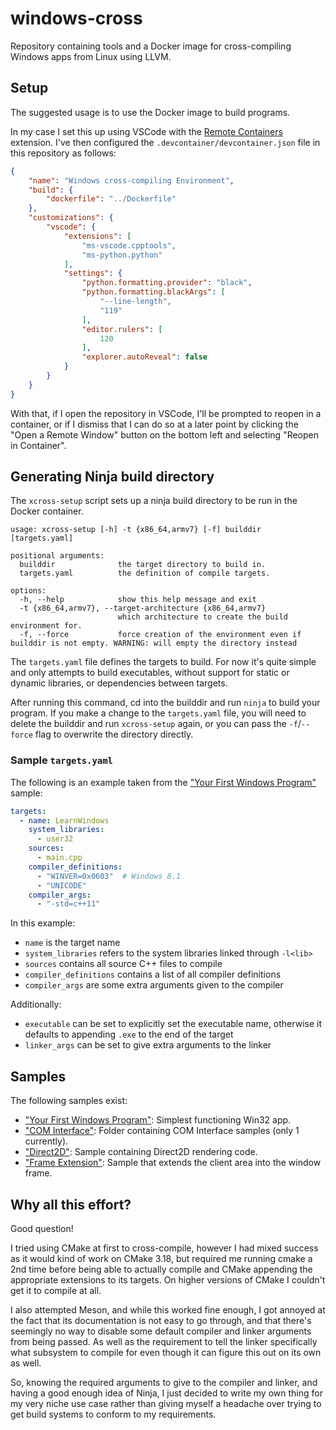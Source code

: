 # windows-cross

Repository containing tools and a Docker image for cross-compiling Windows apps from Linux using LLVM.

## Setup

The suggested usage is to use the Docker image to build programs.

In my case I set this up using VSCode with the [Remote Containers](https://marketplace.visualstudio.com/items?itemName=ms-vscode-remote.remote-containers) extension.
I've then configured the `.devcontainer/devcontainer.json` file in this repository as follows:
```json
{
    "name": "Windows cross-compiling Environment",
    "build": {
        "dockerfile": "../Dockerfile"
    },
    "customizations": {
        "vscode": {
            "extensions": [
                "ms-vscode.cpptools",
                "ms-python.python"
            ],
            "settings": {
                "python.formatting.provider": "black",
                "python.formatting.blackArgs": [
                    "--line-length",
                    "119"
                ],
                "editor.rulers": [
                    120
                ],
                "explorer.autoReveal": false
            }
        }
    }
}
```

With that, if I open the repository in VSCode, I'll be prompted to reopen in a container, or if I dismiss that I can do so at a later point by clicking the "Open a Remote Window" button on the bottom left and selecting "Reopen in Container".

## Generating Ninja build directory

The `xcross-setup` script sets up a ninja build directory to be run in the Docker container.

```
usage: xcross-setup [-h] -t {x86_64,armv7} [-f] builddir [targets.yaml]

positional arguments:
  builddir              the target directory to build in.
  targets.yaml          the definition of compile targets.

options:
  -h, --help            show this help message and exit
  -t {x86_64,armv7}, --target-architecture {x86_64,armv7}
                        which architecture to create the build environment for.
  -f, --force           force creation of the environment even if builddir is not empty. WARNING: will empty the directory instead
```

The `targets.yaml` file defines the targets to build.
For now it's quite simple and only attempts to build executables, without support for static or dynamic libraries, or dependencies between targets.

After running this command, cd into the builddir and run `ninja` to build your program.
If you make a change to the `targets.yaml` file, you will need to delete the builddir and run `xcross-setup` again, or you can pass the `-f`/`--force` flag to overwrite the directory directly.

### Sample `targets.yaml`

The following is an example taken from the ["Your First Windows Program"](samples/first-windows-program) sample:
```yaml
targets:
  - name: LearnWindows
    system_libraries:
      - user32
    sources:
      - main.cpp
    compiler_definitions:
      - "WINVER=0x0603"  # Windows 8.1
      - "UNICODE"
    compiler_args:
      - "-std=c++11"
```

In this example:
- `name` is the target name
- `system_libraries` refers to the system libraries linked through `-l<lib>`
- `sources` contains all source C++ files to compile
- `compiler_definitions` contains a list of all compiler definitions
- `compiler_args` are some extra arguments given to the compiler

Additionally:
- `executable` can be set to explicitly set the executable name, otherwise it defaults to appending `.exe` to the end of the target
- `linker_args` can be set to give extra arguments to the linker

## Samples

The following samples exist:
- ["Your First Windows Program"](samples/first-windows-program): Simplest functioning Win32 app.
- ["COM Interface"](samples/com-interface): Folder containing COM Interface samples (only 1 currently).
- ["Direct2D"](samples/direct2d): Sample containing Direct2D rendering code.
- ["Frame Extension"](samples/frame-extend): Sample that extends the client area into the window frame.

## Why all this effort?
Good question!

I tried using CMake at first to cross-compile, however I had mixed success as it would kind of work on CMake 3.18, but required me running cmake a 2nd time before being able to actually compile and CMake appending the appropriate extensions to its targets.
On higher versions of CMake I couldn't get it to compile at all.

I also attempted Meson, and while this worked fine enough, I got annoyed at the fact that its documentation is not easy to go through, and that there's seemingly no way to disable some default compiler and linker arguments from being passed. As well as the requirement to tell the linker specifically what subsystem to compile for even though it can figure this out on its own as well.

So, knowing the required arguments to give to the compiler and linker, and having a good enough idea of Ninja, I just decided to write my own thing for my very niche use case rather than giving myself a headache over trying to get build systems to conform to my requirements.
